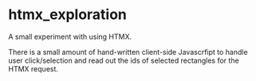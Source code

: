 # htmx_exploration

A small experiment with using HTMX.

There is a small amount of hand-written client-side Javascrfipt to handle
user click/selection and read out the ids of selected rectangles for the HTMX
request.
